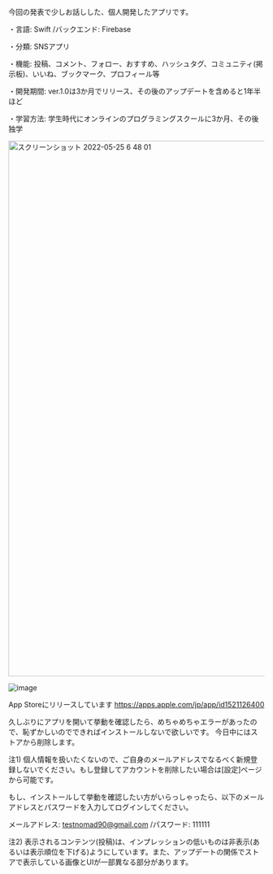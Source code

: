 今回の発表で少しお話しした、個人開発したアプリです。

・言語: Swift
/バックエンド: Firebase

・分類: SNSアプリ

・機能: 投稿、コメント、フォロー、おすすめ、ハッシュタグ、コミュニティ(掲示板)、いいね、ブックマーク、プロフィール等

・開発期間: ver.1.0は3か月でリリース、その後のアップデートを含めると1年半ほど

・学習方法: 学生時代にオンラインのプログラミングスクールに3か月、その後独学

<img width="1054" alt="スクリーンショット 2022-05-25 6 48 01" src="https://user-images.githubusercontent.com/86716567/170137926-9263bdf4-3bf3-42a1-9e9e-a7de18b1a922.png">

![image](https://user-images.githubusercontent.com/86716567/170151396-ac686b87-5ba3-441d-9b0d-afa498f4266f.png)

App Storeにリリースしています
https://apps.apple.com/jp/app/id1521126400


久しぶりにアプリを開いて挙動を確認したら、めちゃめちゃエラーがあったので、恥ずかしいのでできればインストールしないで欲しいです。
今日中にはストアから削除します。

注1) 個人情報を扱いたくないので、ご自身のメールアドレスでなるべく新規登録しないでください。もし登録してアカウントを削除したい場合は[設定]ページから可能です。

もし、インストールして挙動を確認したい方がいらっしゃったら、以下のメールアドレスとパスワードを入力してログインしてください。

メールアドレス: testnomad90@gmail.com
/パスワード: 111111

注2) 表示されるコンテンツ(投稿)は、インプレッションの低いものは非表示(あるいは表示順位を下げる)ようにしています。また、アップデートの関係でストアで表示している画像とUIが一部異なる部分があります。


